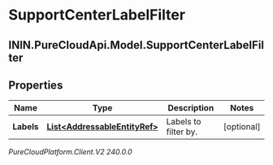 # SupportCenterLabelFilter

## ININ.PureCloudApi.Model.SupportCenterLabelFilter

## Properties

|Name | Type | Description | Notes|
|------------ | ------------- | ------------- | -------------|
| **Labels** | [**List&lt;AddressableEntityRef&gt;**](AddressableEntityRef) | Labels to filter by. | [optional] |



_PureCloudPlatform.Client.V2 240.0.0_
